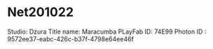 # Net201022
Studio: Dzura Title name: Maracumba
PLayFab ID: 74E99
Photon ID : 9572ee37-eabc-426c-b37f-4798e64ee46f
